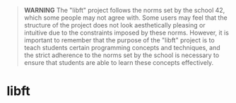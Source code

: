 > **WARNING** The "libft" project follows the norms set by the school 42, which some people may not agree with. Some users may feel that the structure of the project does not look aesthetically pleasing or intuitive due to the constraints imposed by these norms. However, it is important to remember that the purpose of the "libft" project is to teach students certain programming concepts and techniques, and the strict adherence to the norms set by the school is necessary to ensure that students are able to learn these concepts effectively.

# libft

